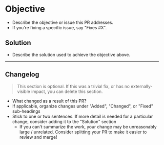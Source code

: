 # Objective

- Describe the objective or issue this PR addresses.
- If you're fixing a specific issue, say "Fixes #X".

## Solution

- Describe the solution used to achieve the objective above.

---

## Changelog

> This section is optional. If this was a trivial fix, or has no externally-visible impact, you can delete this section.

- What changed as a result of this PR?
- If applicable, organize changes under "Added", "Changed", or "Fixed" sub-headings
- Stick to one or two sentences. If more detail is needed for a particular change, consider adding it to the "Solution" section
  - If you can't summarize the work, your change may be unreasonably large / unrelated. Consider splitting your PR to make it easier to review and merge!
